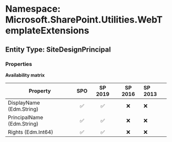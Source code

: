 # Namespace: Microsoft.SharePoint.Utilities.WebTemplateExtensions

## Entity Type: SiteDesignPrincipal

### Properties

**Availability matrix**

Property | SPO | SP 2019 | SP 2016 | SP 2013
----------|:---:|:-------:|:-------:|:-------
DisplayName (Edm.String) | ✅ | ✅ | ❌ | ❌
PrincipalName (Edm.String) | ✅ | ✅ | ❌ | ❌
Rights (Edm.Int64) | ✅ | ✅ | ❌ | ❌